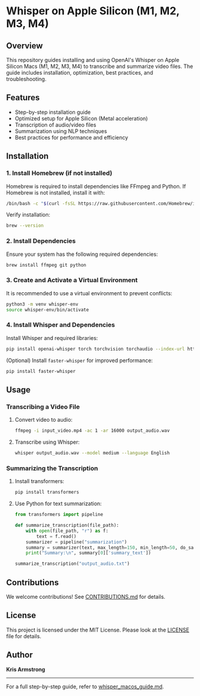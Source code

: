 # Whisper on Apple Silicon (M1, M2, M3, M4)

## Overview

This repository guides installing and using OpenAI's Whisper on Apple Silicon Macs (M1, M2, M3, M4) to transcribe and summarize video files. The guide includes installation, optimization, best practices, and troubleshooting.

## Features

- Step-by-step installation guide
- Optimized setup for Apple Silicon (Metal acceleration)
- Transcription of audio/video files
- Summarization using NLP techniques
- Best practices for performance and efficiency

## Installation

### 1. Install Homebrew (if not installed)

Homebrew is required to install dependencies like FFmpeg and Python. If Homebrew is not installed, install it with:

```sh
/bin/bash -c "$(curl -fsSL https://raw.githubusercontent.com/Homebrew/install/HEAD/install.sh)"
```

Verify installation:

```sh
brew --version
```

### 2. Install Dependencies

Ensure your system has the following required dependencies:

```sh
brew install ffmpeg git python
```

### 3. Create and Activate a Virtual Environment

It is recommended to use a virtual environment to prevent conflicts:

```sh
python3 -m venv whisper-env
source whisper-env/bin/activate
```

### 4. Install Whisper and Dependencies

Install Whisper and required libraries:

```sh
pip install openai-whisper torch torchvision torchaudio --index-url https://download.pytorch.org/whl/cpu
```

(Optional) Install `faster-whisper` for improved performance:

```sh
pip install faster-whisper
```

## Usage

### Transcribing a Video File

1. Convert video to audio:

   ```sh
   ffmpeg -i input_video.mp4 -ac 1 -ar 16000 output_audio.wav
   ```

2. Transcribe using Whisper:

   ```sh
   whisper output_audio.wav --model medium --language English
   ```

### Summarizing the Transcription

1. Install transformers:

   ```sh
   pip install transformers
   ```

2. Use Python for text summarization:

   ```python
   from transformers import pipeline

   def summarize_transcription(file_path):
       with open(file_path, "r") as f:
           text = f.read()
       summarizer = pipeline("summarization")
       summary = summarizer(text, max_length=150, min_length=50, do_sample=False)
       print("Summary:\n", summary[0]['summary_text'])

   summarize_transcription("output_audio.txt")
   ```

## Contributions

We welcome contributions! See [CONTRIBUTIONS.md](CONTRIBUTIONS.md) for details.

## License

This project is licensed under the MIT License. Please look at the [LICENSE](LICENSE) file for details.

## Author

**Kris Armstrong**

---

For a full step-by-step guide, refer to [whisper_macos_guide.md](whisper_macos_guide.md).
